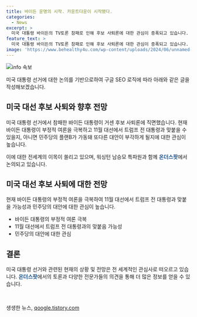 ```yaml
---
title: 바이든 운명의 시작. 카운트다운이 시작됐다.
categories:
  - News
excerpt: >
  미국 대통령 바이든의 TV토론 참패로 인해 후보 사퇴론에 대한 관심이 증폭되고 있습니다. 바이든이 부정적 여론을 극복하여 대선에서 트럼프와 맞붙을 수 있을지, 민주당이 새로운 대안을 모색할지 여부에 대한 논의가 전세계적으로 펼쳐지고 있습니다. 해당 이슈에 대해 워싱턴에서 취재하는 남승모 특파원과 함께 <온더스팟>에서 다뤄집니다. #바이든 #트럼프 #후보사퇴 #TV토론 #온더스팟
feature_text: >
  미국 대통령 바이든의 TV토론 참패로 인해 후보 사퇴론에 대한 관심이 증폭되고 있습니다. 바이든이 부정적 여론을 극복하여 대선에서 트럼프와 맞붙을 수 있을지, 민주당이 새로운 대안을 모색할지 여부에 대한 논의가 전세계적으로 펼쳐지고 있습니다. 해당 이슈에 대해 워싱턴에서 취재하는 남승모 특파원과 함께 <온더스팟>에서 다뤄집니다. #바이든 #트럼프 #후보사퇴 #TV토론 #온더스팟
image: 'https://www.behealthy4u.com/wp-content/uploads/2024/06/unnamed-file.png'
---
```


<p><img src="https://www.behealthy4u.com/wp-content/uploads/2024/06/unnamed-file.png" alt="info 속보" /></p>

<p>미국 대통령 선거에 대한 논의를 기반으로하여 구글 SEO 로직에 따라 아래와 같은 글을 작성해보겠습니다.</p>

<h2 data-ke-size="size26">미국 대선 후보 사퇴와 향후 전망</h2>

<p>미국 대통령 선거에서 참패한 바이든 대통령이 거센 후보 사퇴론에 직면했습니다. 현재 바이든 대통령이 부정적 여론을 극복하고 11월 대선에서 트럼프 전 대통령과 맞붙을 수 있을지, 아니면 민주당의 플랜B가 가동돼 또다른 대안이 부각하게 될지에 대한 관심이 높습니다.</p>

<p data-ke-size="size16">이에 대한 전세계의 이목이 쏠리고 있으며, 워싱턴 남승모 특파원과 함께 <b><span style="color: #1a5490;">온더스팟</span></b>에서 논의되고 있습니다.</p>

<h2 data-ke-size="size26">미국 대선 후보 사퇴에 대한 전망</h2>

<p>현재 바이든 대통령의 부정적 여론을 극복하여 11월 대선에서 트럼프 전 대통령과 맞붙을 가능성과 민주당의 대안에 대한 관심이 높습니다.</p>

<ul>
  <li>바이든 대통령의 부정적 여론 극복</li>
  <li>11월 대선에서 트럼프 전 대통령과의 맞붙음 가능성</li>
  <li>민주당의 대안에 대한 관심</li>
</ul>

<h2 data-ke-size="size26">결론</h2>

<p>미국 대통령 선거와 관련된 현재의 상황 및 전망은 전 세계적인 관심사로 떠오르고 있습니다. <b><span style="color: #1a5490;">온더스팟</span></b>에서의 토론과 다양한 전문가들의 의견을 통해 더 많은 정보를 얻을 수 있습니다.</p>

<p data-ke-size="size16">&nbsp;</p>
생생한 뉴스, <a href="https://qoogle.tistory.com" rel="dofollow">qoogle.tistory.com</a>


